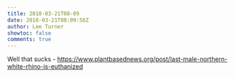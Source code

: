 ```yaml
---
title: 2018-03-21T08-09
date: 2018-03-21T08:09:58Z
author: Lee Turner
showtoc: false
comments: true
---
```


Well that sucks - https://www.plantbasednews.org/post/last-male-northern-white-rhino-is-euthanized

